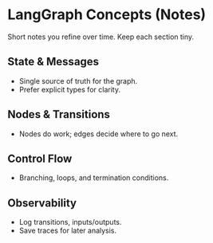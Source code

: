 # LangGraph Concepts (Notes)

Short notes you refine over time. Keep each section tiny.

## State & Messages
- Single source of truth for the graph.
- Prefer explicit types for clarity.

## Nodes & Transitions
- Nodes do work; edges decide where to go next.

## Control Flow
- Branching, loops, and termination conditions.

## Observability
- Log transitions, inputs/outputs.
- Save traces for later analysis.
